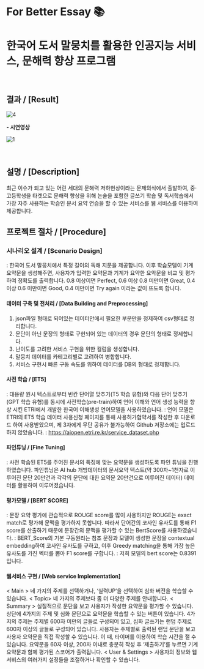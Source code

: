 # For Better Essay :books:
#  한국어 도서 말뭉치를 활용한 인공지능 서비스, 문해력 향상 프로그램 
   
 <br>
   
## 결과 / [Result] 


![4](https://user-images.githubusercontent.com/86215536/145538415-cb151969-21a8-4b71-a299-c824e3f3cd62.jpg)


<strong> - 시연영상 </strong>


![1](https://user-images.githubusercontent.com/86215536/145540665-3ae87ab5-fb6e-4332-8b95-7d1252b0397e.gif)



 <br>

## 설명 / [Description]


최근 이슈가 되고 있는 어린 세대의 문해력 저하현상이라는 문제의식에서 출발하여, 중·고등학생을 타겟으로 문해력 향상을 위해 논술을 포함한 글쓰기 학습 및 독서학습에서 가장 자주 사용하는 학습인 문서 요약 연습을 할 수 있는 서비스를 웹 서비스를 이용하여 제공합니다.


## 프로젝트 절차 / [Procedure]


### 시나리오 설계 / [Scenario Design]
: 한국어 도서 말뭉치에서 특정 길이의 독해 지문을 제공합니다. 이후 학습모델이 기계 요약문을 생성해주면, 사용자가 입력한 요약문과 기계가 요약한 요악문을 비교 및 평가하여 정확도를 출력합니다. 
0.8 이상이면 Perfect, 0.6 이상 0.8 미만이면 Great, 0.4 이상 0.6 미만이면 Good, 0.4 미만이면 Try again 이라는 값이 뜨도록 합니다.

#### 데이터 구축 및 전처리 / [Data Building and Preprocessing]
   1) json파일 형태로 되어있는 데이터안에서 필요한 부분만을 정제하여 csv형태로 정리합니다. 
   2) 문단이 아닌 문장의 형태로 구현되어 있는 데이터의 경우 문단의 형태로 정제합니다.
   3) 난이도를 고려한 서비스 구현을 위한 컬럼을 생성합니다. 
   4) 말뭉치 데이터를 카테고리별로 고려하여 병합합니다.
   5) 서비스 구현시 빠른 구동 속도를 위하여 데이터를 DB의 형태로 정제합니다.

#### 사전 학습 / [ET5]
: 대용량 원시 텍스트로부터 빈칸 단어열 맞추기(T5 학습 유형)와 다음 단어 맞추기(GPT 학습 유형)를 동시에 사전학습(pre-train)하여 언어 이해와 언어 생성 능력을 향상 시킨 ETRI에서 개발한 한국어 이해생성 언어모델을 사용하였습니다.
: 언어 모델은 ETRI의 ET5 학습 데이터 사용신청 페이지를 통해 사용허가협약서를 작성한 후 다운로드 하여 사용받았으며, 제 3자에게 무단 공유가 불가능하여 Github 저장소에는 업로드하지 않았습니다.
: https://aiopen.etri.re.kr/service_dataset.php

#### 파인튜닝 / [Fine Tuning]
: 사전 학습된 ET5를 주어진 문서의 특징에 맞는 요약문을 생성하도록 파인 튜닝을 진행하였습니다. 파인튜닝은 AI hub 개방데이터의 문서요약 텍스트(약 300자~1천자로 이루어진 문단 20만건과 각각의 문단에 대한 요약문 20만건으로 이루어진 데이터) 데이터를 활용하여 이루어졌습니다.

#### 평가모델 / [BERT SCORE]
: 문장 요약 평가에 관습적으로 ROUGE score를 많이 사용하지만 ROUGE는 exact match로 평가해 문맥을 평가하지 못합니다. 따라서 단어간의 코사인 유사도를 통해 F1 score를 산출하기 때문에 문장간의 문맥을 평가할 수 있는 BertScore를 사용하였습니다.
: BERT_Score의 기본 구동원리는 참조 문장과 모델이 생성한 문장을 contextual embedding하여 코사인 유사도를 구하고, 이후 Greedy matching을 통해 가장 높은 유사도를 가진 벡터를 뽑아 F1 score를 구합니다.
: 저희 모델의 bert score는 0.8391입니다.

#### 웹서비스 구현 / [Web service Implementation]
   < Main >
   네 가지의 주제를 선택하거나, ‘실력UP’을 선택하여 심화 버전을 학습할 수 있습니다. 
   < Topic> 
   네 가지의 주제보다 좀 더 다양한 주제를 안내합니다. 
   < Summary >
   실질적으로 문단을 보고 사용자가 작성한 요약문을 평가할 수 있습니다.
   상단에 4가지의 주제 및 심화 문단으로 요약문을 학습할 수 있는 버튼이 있습니다. 4가지의 주제는 주제별 600자 미만의 글들로 구성되어 있고, 심화 글쓰기는 랜덤 주제로 600자 이상의 글들로 구성되어 있습니다. 
   사용자는 주제별로 출력된 랜덤 문단을 보고 사용자 요약문을 직접 작성할 수 있습니다. 이 때, 타이머를 이용하여 학습 시간을 잴 수 있습니다. 
   요약문을 60자 이상, 200자 이내로 충분히 작성 후 ‘제출하기’를 누르면 기계요약문과 함께 평가된 스코어가 출력됩니다.
   < User & Settings >
   사용자의 정보와 웹 서비스의 여러가지 설정들을 조절하거나 확인할 수 있습니다.


